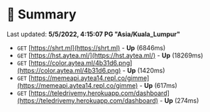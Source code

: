 # 📖 Summary
Last updated: **5/5/2022, 4:15:07 PG "Asia/Kuala_Lumpur"**

- `GET` [https://shrt.ml](https://shrt.ml) - **Up** (6846ms)
- `GET` [https://hst.aytea.ml/](https://hst.aytea.ml/) - **Up** (18269ms)
- `GET` [https://color.aytea.ml/4b31d6.png](https://color.aytea.ml/4b31d6.png) - **Up** (1420ms)
- `GET` [https://memeapi.aytea14.repl.co/gimme](https://memeapi.aytea14.repl.co/gimme) - **Up** (617ms)
- `GET` [https://teledrivemy.herokuapp.com/dashboard](https://teledrivemy.herokuapp.com/dashboard) - **Up** (274ms)
